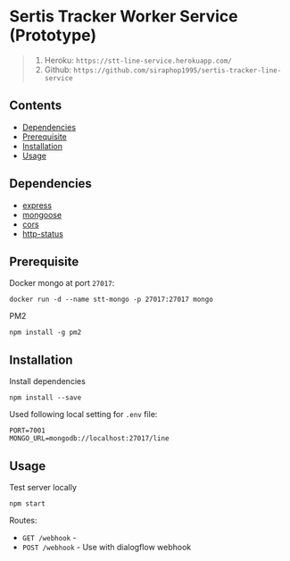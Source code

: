 # Sertis Tracker Worker Service (Prototype)

> 1)  Heroku: `https://stt-line-service.herokuapp.com/`
> 2)  Github: `https://github.com/siraphop1995/sertis-tracker-line-service`

## <a name="contents"></a> Contents
 - [Dependencies](#dependencies)
 - [Prerequisite](#prerequisite)
 - [Installation](#installation)
 - [Usage](#usage)

## <a name="dependencies"></a> Dependencies
- [express](https://github.com/expressjs/express)
- [mongoose](https://github.com/Automattic/mongoose)
- [cors](https://github.com/expressjs/cors)
- [http-status](https://github.com/alexsasharegan/http-status)

## <a name="prerequisite"></a> Prerequisite

Docker mongo at port `27017`:  
```
docker run -d --name stt-mongo -p 27017:27017 mongo
```
PM2
```
npm install -g pm2
```

## <a name="installation"></a> Installation

Install dependencies
```
npm install --save
```

Used following local setting for `.env` file:  
```
PORT=7001
MONGO_URL=mongodb://localhost:27017/line
```
## <a name="usage"></a> Usage
Test server locally
```
npm start
```

Routes:

- `GET /webhook` - 
- `POST /webhook` - Use with dialogflow webhook
